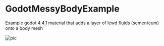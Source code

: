 # GodotMessyBodyExample
Example godot 4.4.1 material that adds a layer of lewd fluids (semen/cum) onto a body mesh

![pic](https://github.com/user-attachments/assets/d3f69465-f571-4a3d-bb8c-385808ff0f21)
